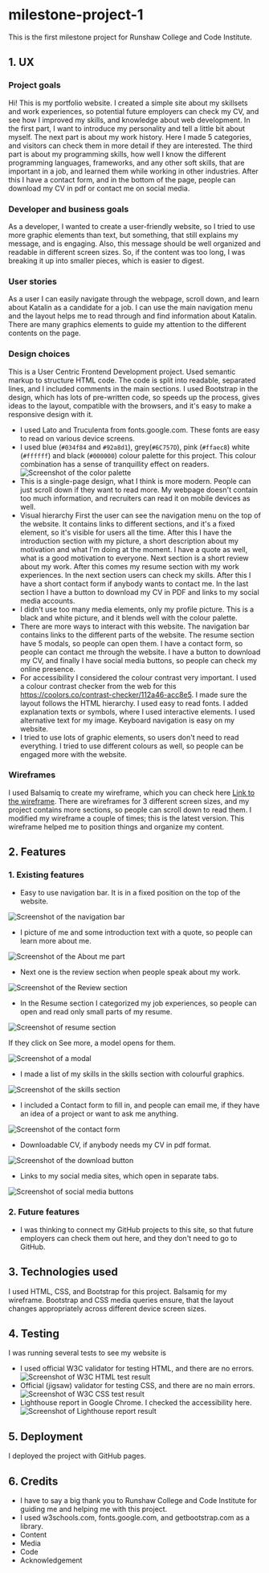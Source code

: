 # milestone-project-1
This is the first milestone project for Runshaw College and Code Institute.
## 1. UX
### Project goals
Hi! This is my portfolio website. I created a simple site about my skillsets and work experiences, so potential future employers can check my CV, and see how I improved my skills, and knowledge about web development. In the first part, I want to introduce my personality and tell a little bit about myself. The next part is about my work history. Here I made 5 categories, and visitors can check them in more detail if they are interested. The third part is about my programming skills, how well I know the different programming languages, frameworks, and any other soft skills, that are important in a job, and learned them while working in other industries. After this I have a contact form, and in the bottom of the page, people can download my CV in pdf or contact me on social media.
### Developer and business goals
As a developer, I wanted to create a user-friendly website, so I tried to use more graphic elements than text, but something, that still explains my message, and is engaging. Also, this message should be well organized and readable in different screen sizes. So, if the content was too long, I was breaking it up into smaller pieces, which is easier to digest.
### User stories
As a user I can easily navigate through the webpage, scroll down, and learn about Katalin as a candidate for a job. I can use the main navigation menu and the layout helps me to read through and find information about Katalin. There are many graphics elements to guide my attention to the different contents on the page. 
### Design choices
This is a User Centric Frontend Development project. Used semantic markup to structure HTML code. The code is split into readable, separated lines, and I included comments in the main sections. I used Bootstrap in the design, which has lots of pre-written code, so speeds up the process, gives ideas to the layout, compatible with the browsers, and it's easy to make a responsive design with it.
* I used Lato and Truculenta from fonts.google.com. These fonts are easy to read on various device screens.
* I used blue (`#034f84` and `#92a8d1`), grey(`#6C757D`), pink (`#ffaec8`) white (`#ffffff`) and black (`#000000`) colour palette for this project. This colour combination has a sense of tranquillity effect on readers. 
![Screenshot of the color palette](assets/images/readme_images/color_palette.png)
* This is a single-page design, what I think is more modern. People can just scroll down if they want to read more. My webpage doesn't contain too much information, and recruiters can read it on mobile devices as well.
* Visual hierarchy
First the user can see the navigation menu on the top of the website. It contains links to different sections, and it's a fixed element, so it's visible for users all the time. After this I have the introduction section with my picture, a short description about my motivation and what I'm doing at the moment. I have a quote as well, what is a good motivation to everyone. Next section is a short review about my work. After this comes my resume section with my work experiences. In the next section users can check my skills. After this I have a short contact form if anybody wants to contact me. In the last section I have a button to download my CV in PDF and links to my social media accounts.
* I didn't use too many media elements, only my profile picture. This is a black and white picture, and it blends well with the colour palette. 
* There are more ways to interact with this website. The navigation bar contains links to the different parts of the website. The resume section have 5 modals, so people can open them. I have a contact form, so people can contact me through the website. I have a button to download my CV, and finally I have social media buttons, so people can check my online presence. 
* For accessibility I considered the colour contrast very important. I used a colour contrast checker from the web for this <https://coolors.co/contrast-checker/112a46-acc8e5>. I made sure the layout follows the HTML hierarchy. I used easy to read fonts. I added explanation texts or symbols, where I used interactive elements. I used alternative text for my image. Keyboard navigation is easy on my website. 
* I tried to use lots of graphic elements, so users don't need to read everything. I tried to use different colours as well, so people can be engaged more with the website. 
### Wireframes
I used Balsamiq to create my wireframe, which you can check here [Link to the wireframe](/Milestone-project1.pdf). There are wireframes for 3 different screen sizes, and my project contains more sections, so people can scroll down to read them. I modified my wireframe a couple of times; this is the latest version. This wireframe helped me to position things and organize my content.
## 2. Features
### 1. Existing features
  * Easy to use navigation bar. It is in a fixed position on the top of the website. 

  ![Screenshot of the navigation bar](assets/images/readme_images/navbar.png)

  * I picture of me and some introduction text with a quote, so people can learn more about me.

  ![Screenshot of the About me part](assets/images/readme_images/intro.png)

  * Next one is the review section when people speak about my work.

  ![Screenshot of the Review section](assets/images/readme_images/review.png)

  * In the Resume section I categorized my job experiences, so people can open and read only small parts of my resume. 

  ![Screenshot of resume section](assets/images/readme_images/resume.png)

  If they click on See more, a model opens for them.

  ![Screenshot of a modal](assets/images/readme_images/resume_modal.png)

  * I made a list of my skills in the skills section with colourful graphics.

  ![Screenshot of the skills section](assets/images/readme_images/skills.png)

  * I included a Contact form to fill in, and people can email me, if they have an idea of a project or want to ask me anything. 

  ![Screenshot of the contact form](assets/images/readme_images/contact_form.png)

  * Downloadable CV, if anybody needs my CV in pdf format. 

  ![Screenshot of the download button](assets/images/readme_images/cv_download.png)

  * Links to my social media sites, which open in separate tabs. 

  ![Screenshot of social media buttons](assets/images/readme_images/social_media.png)
### 2.  Future features
* I was thinking to connect my GitHub projects to this site, so that future employers can check them out here, and they don't need to go to GitHub. 
## 3. Technologies used
I used HTML, CSS, and Bootstrap for this project. Balsamiq for my wireframe. Bootstrap and CSS media queries ensure, that the layout changes appropriately across different device screen sizes.
## 4. Testing
I was running several tests to see my website is
* I used official W3C validator for testing HTML, and there are no errors.
![Screenshot of W3C HTML test result](assets/images/test%20results/test-html.png)
* Official (jigsaw) validator for testing CSS, and there are no main errors.
![Screenshot of W3C CSS test result](assets/images/test%20results/test-CSS.png)
* Lighthouse report in Google Chrome. I checked the accessibility here. 
![Screenshot of Lighthouse report result](assets/images/test%20results/lighthouse%20report.png)
## 5. Deployment
I deployed the project with GitHub pages.
## 6. Credits
* I have to say a big thank you to Runshaw College and Code Institute for guiding me and helping me with this project.
* I used w3schools.com, fonts.google.com, and getbootstrap.com as a library. 
* Content
* Media
* Code
* Acknowledgement


[def]: /assets/images/readme_images/intro.png
